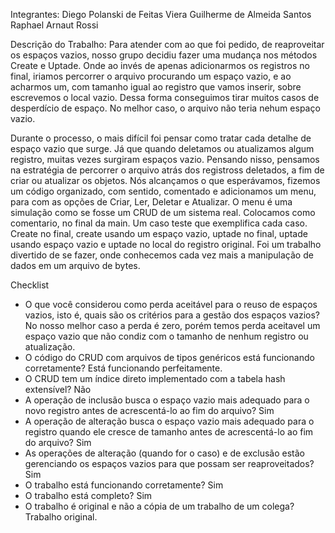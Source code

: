 Integrantes: 
Diego Polanski de Feitas Viera
Guilherme de Almeida Santos
Raphael Arnaut Rossi

Descrição do Trabalho: Para atender com ao que foi pedido, de reaproveitar os espaços vazios, nosso grupo decidiu fazer uma mudança nos métodos Create e Uptade. 
Onde ao invés de apenas adicionarmos os registros no final, iriamos percorrer o arquivo procurando um espaço vazio, e ao acharmos um, com tamanho igual ao registro que vamos inserir, 
sobre escrevemos o local vazio. Dessa forma conseguimos tirar muitos casos de desperdício de espaço. No melhor caso, o arquivo não teria nehum espaço vazio.

Durante o processo, o mais difícil foi pensar como tratar cada detalhe de espaço vazio que surge. Já que quando deletamos ou atualizamos algum registro, muitas vezes surgiram espaços vazio. 
Pensando nisso, pensamos na estratégia de percorrer o arquivo atrás dos registross deletados, a fim de criar ou atualizar os objetos. 
Nós alcançamos o que esperávamos, fizemos um código organizado, com sentido, comentado e adicionamos um menu, para com as opções de Criar, Ler, Deletar e Atualizar. O menu é uma simulação
como se fosse um CRUD de um sistema real. Colocamos como comentario, no final da main. Um caso teste que exemplifica cada caso. Create no final, create usando um espaço vazio, uptade no final, uptade 
usando espaço vazio e uptade no local do registro original.
Foi um trabalho divertido de se fazer, onde conhecemos cada vez mais a manipulação de dados em um arquivo de bytes.


Checklist
* O que você considerou como perda aceitável para o reuso de espaços vazios, isto é, quais são os critérios para a gestão dos espaços vazios?
    No nosso melhor caso a perda é zero, porém temos perda aceitavel um espaço vazio que não condiz com o tamanho de nenhum registro ou atualização.
* O código do CRUD com arquivos de tipos genéricos está funcionando corretamente?
    Está funcionando perfeitamente.
* O CRUD tem um índice direto implementado com a tabela hash extensível?
    Não
* A operação de inclusão busca o espaço vazio mais adequado para o novo registro antes de acrescentá-lo ao fim do arquivo?
    Sim
* A operação de alteração busca o espaço vazio mais adequado para o registro quando ele cresce de tamanho antes de acrescentá-lo ao fim do arquivo?
    Sim
* As operações de alteração (quando for o caso) e de exclusão estão gerenciando os espaços vazios para que possam ser reaproveitados?
    Sim
* O trabalho está funcionando corretamente?
    Sim
* O trabalho está completo?
    Sim
* O trabalho é original e não a cópia de um trabalho de um colega?
    Trabalho original.
